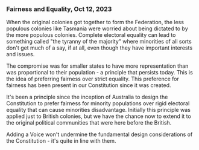 ### Fairness and Equality, Oct 12, 2023

When the original colonies got together to form the Federation, the less populous colonies like Tasmania were worried about being dictated to by the more populous colonies.  Complete electoral equality can lead to something called "the tyranny of the majority" where minorities of all sorts don't get much of a say, if at all, even though they have important interests and issues.

The compromise was for smaller states to have more representation than was proportional to their population - a principle that persists today.  This is the idea of preferring fairness over strict equality.  This preference for fairness has been present in our Constitution since it was created.

It's been a principle since the inception of Australia to design the Constitution to prefer fairness for minority populations over rigid electoral equality that can cause minorities disadvantage.  Initially this principle was applied just to British colonies, but we have the chance now to extend it to the original political communities that were here before the British.

Adding a Voice won't undermine the fundamental design considerations of the Constitution - it's quite in line with them.